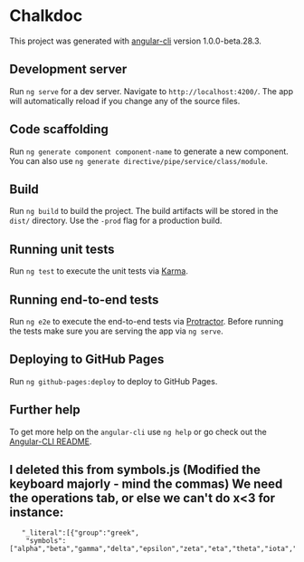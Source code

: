 # Chalkdoc

This project was generated with [angular-cli](https://github.com/angular/angular-cli) version 1.0.0-beta.28.3.

## Development server
Run `ng serve` for a dev server. Navigate to `http://localhost:4200/`. The app will automatically reload if you change any of the source files.

## Code scaffolding

Run `ng generate component component-name` to generate a new component. You can also use `ng generate directive/pipe/service/class/module`.

## Build

Run `ng build` to build the project. The build artifacts will be stored in the `dist/` directory. Use the `-prod` flag for a production build.

## Running unit tests

Run `ng test` to execute the unit tests via [Karma](https://karma-runner.github.io).

## Running end-to-end tests

Run `ng e2e` to execute the end-to-end tests via [Protractor](http://www.protractortest.org/).
Before running the tests make sure you are serving the app via `ng serve`.

## Deploying to GitHub Pages

Run `ng github-pages:deploy` to deploy to GitHub Pages.

## Further help

To get more help on the `angular-cli` use `ng help` or go check out the [Angular-CLI README](https://github.com/angular/angular-cli/blob/master/README.md).



##  I deleted this from symbols.js (Modified the keyboard majorly - mind the commas) We need the operations tab, or else we can't do x<3 for instance: 


       "_literal":[{"group":"greek",
		"symbols":["alpha","beta","gamma","delta","epsilon","zeta","eta","theta","iota","kappa","lambda","mu","nu","xi","omicron","pi","rho","sigma","tau","upsilon","phi","chi","psi","omega","Gamma","Delta","Theta","Lambda","Xi","Pi","Sigma","Phi","Psi","Omega"]}]